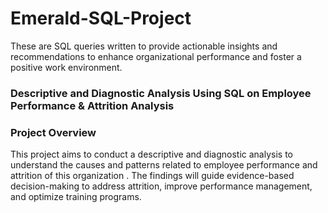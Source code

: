 # Emerald-SQL-Project
These are SQL queries written to provide actionable insights and recommendations to enhance organizational performance and foster a positive work environment.


### Descriptive and Diagnostic Analysis Using SQL on Employee Performance & Attrition Analysis 

### Project Overview
 This project aims to conduct a descriptive and diagnostic analysis to understand the  causes and  patterns related to employee performance and attrition of this organization . The findings will guide evidence-based decision-making to address attrition, improve performance management, and optimize training programs.
